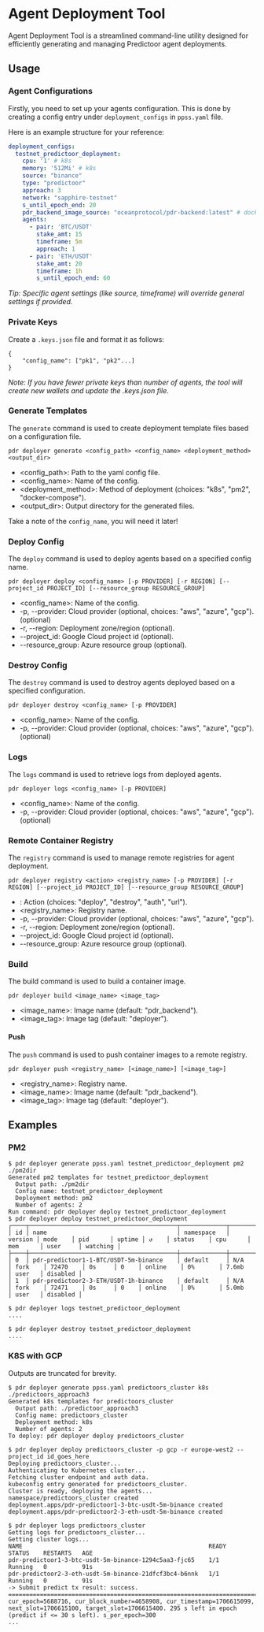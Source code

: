 # Agent Deployment Tool

Agent Deployment Tool is a streamlined command-line utility designed for efficiently generating and managing Predictoor agent deployments.

## Usage

### Agent Configurations
Firstly, you need to set up your agents configuration. This is done by creating a config entry under `deployment_configs` in `ppss.yaml` file. 

Here is an example structure for your reference:

```yaml
deployment_configs:
  testnet_predictoor_deployment:
    cpu: '1' # k8s
    memory: '512Mi' # k8s
    source: "binance"
    type: "predictoor"
    approach: 3
    network: "sapphire-testnet"
    s_until_epoch_end: 20
    pdr_backend_image_source: "oceanprotocol/pdr-backend:latest" # docker-compose and k8s
    agents:
      - pair: 'BTC/USDT'
        stake_amt: 15
        timeframe: 5m
        approach: 1
      - pair: 'ETH/USDT'
        stake_amt: 20
        timeframe: 1h
        s_until_epoch_end: 60
```

*Tip: Specific agent settings (like source, timeframe) will override general settings if provided.*

### Private Keys

Create a `.keys.json` file and format it as follows:
```
{
    "config_name": ["pk1", "pk2"...]
}
```

*Note: If you have fewer private keys than number of agents, the tool will create new wallets and update the .keys.json file.*

### Generate Templates

The `generate` command is used to create deployment template files based on a configuration file.

```
pdr deployer generate <config_path> <config_name> <deployment_method> <output_dir>
```

- <config_path>: Path to the yaml config file.
- <config_name>: Name of the config.
- <deployment_method>: Method of deployment (choices: "k8s", "pm2", "docker-compose").
- <output_dir>: Output directory for the generated files.

Take a note of the `config_name`, you will need it later!

### Deploy Config

The `deploy` command is used to deploy agents based on a specified config name.

```
pdr deployer deploy <config_name> [-p PROVIDER] [-r REGION] [--project_id PROJECT_ID] [--resource_group RESOURCE_GROUP]
```

- <config_name>: Name of the config.
- -p, --provider: Cloud provider (optional, choices: "aws", "azure", "gcp"). (optional)
- -r, --region: Deployment zone/region (optional).
- --project_id: Google Cloud project id (optional).
- --resource_group: Azure resource group (optional).

### Destroy Config

The `destroy` command is used to destroy agents deployed based on a specified configuration.

```
pdr deployer destroy <config_name> [-p PROVIDER]
```

- <config_name>: Name of the config.
- -p, --provider: Cloud provider (optional, choices: "aws", "azure", "gcp"). (optional)

### Logs

The `logs` command is used to retrieve logs from deployed agents.

```
pdr deployer logs <config_name> [-p PROVIDER]
```

- <config_name>: Name of the config.
- -p, --provider: Cloud provider (optional, choices: "aws", "azure", "gcp"). (optional)


### Remote Container Registry

The `registry` command is used to manage remote registries for agent deployment.

```
pdr deployer registry <action> <registry_name> [-p PROVIDER] [-r REGION] [--project_id PROJECT_ID] [--resource_group RESOURCE_GROUP]
```

- <action>: Action (choices: "deploy", "destroy", "auth", "url").
- <registry_name>: Registry name.
- -p, --provider: Cloud provider (optional, choices: "aws", "azure", "gcp").
- -r, --region: Deployment zone/region (optional).
- --project_id: Google Cloud project id (optional).
- --resource_group: Azure resource group (optional).


### Build

The build command is used to build a container image.

```
pdr deployer build <image_name> <image_tag>
```

- <image_name>: Image name (default: "pdr_backend").
- <image_tag>: Image tag (default: "deployer").


#### Push

The `push` command is used to push container images to a remote registry.

```
pdr deployer push <registry_name> [<image_name>] [<image_tag>]
```

- <registry_name>: Registry name.
- <image_name>: Image name (default: "pdr_backend").
- <image_tag>: Image tag (default: "deployer").


## Examples

### PM2

```shell
$ pdr deployer generate ppss.yaml testnet_predictoor_deployment pm2 ./pm2dir
Generated pm2 templates for testnet_predictoor_deployment
  Output path: ./pm2dir
  Config name: testnet_predictoor_deployment
  Deployment method: pm2
  Number of agents: 2
Run command: pdr deployer deploy testnet_predictoor_deployment
$ pdr deployer deploy testnet_predictoor_deployment
┌────┬──────────────────────────────────────────┬─────────────┬─────────┬─────────┬──────────┬────────┬──────┬───────────┬──────────┬──────────┬──────────┬──────────┐
│ id │ name                                     │ namespace   │ version │ mode    │ pid      │ uptime │ ↺    │ status    │ cpu      │ mem      │ user     │ watching │
├────┼──────────────────────────────────────────┼─────────────┼─────────┼─────────┼──────────┼────────┼──────┼───────────┼──────────┼──────────┼──────────┼──────────┤
│ 0  │ pdr-predictoor1-1-BTC/USDT-5m-binance    │ default     │ N/A     │ fork    │ 72470    │ 0s     │ 0    │ online    │ 0%       │ 7.6mb    │ user   │ disabled │
│ 1  │ pdr-predictoor2-3-ETH/USDT-1h-binance    │ default     │ N/A     │ fork    │ 72471    │ 0s     │ 0    │ online    │ 0%       │ 5.0mb    │ user   │ disabled │

$ pdr deployer logs testnet_predictoor_deployment
....

$ pdr deployer destroy testnet_predictoor_deployment
....
```

### K8S with GCP

Outputs are truncated for brevity.

```shell
$ pdr deployer generate ppss.yaml predictoors_cluster k8s ./predictoors_approach3
Generated k8s templates for predictoors_cluster
  Output path: ./predictoor_approach3
  Config name: predictoors_cluster
  Deployment method: k8s
  Number of agents: 2
To deploy: pdr deployer deploy predictoors_cluster
```

```shell
$ pdr deployer deploy predictoors_cluster -p gcp -r europe-west2 --project_id id_goes_here
Deploying predictoors_cluster...
Authenticating to Kubernetes cluster...
Fetching cluster endpoint and auth data.
kubeconfig entry generated for predictoors_cluster.
Cluster is ready, deploying the agents...
namespace/predictoors_cluster created
deployment.apps/pdr-predictoor1-3-btc-usdt-5m-binance created
deployment.apps/pdr-predictoor2-3-eth-usdt-5m-binance created
```

```shell
$ pdr deployer logs predictoors_cluster
Getting logs for predictoors_cluster...
Getting cluster logs...
NAME                                                     READY   STATUS    RESTARTS   AGE
pdr-predictoor1-3-btc-usdt-5m-binance-1294c5aa3-fjc65    1/1     Running   0          91s
pdr-predictoor2-3-eth-usdt-5m-binance-21dfcf3bc4-b6nnk   1/1     Running   0          91s
-> Submit predict tx result: success.
====================================================================================================================================================================================
cur_epoch=5688716, cur_block_number=4658908, cur_timestamp=1706615099, next_slot=1706615100, target_slot=1706615400. 295 s left in epoch (predict if <= 30 s left). s_per_epoch=300
...
```